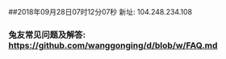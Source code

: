 ##2018年09月28日07时12分07秒 新址: 104.248.234.108
### 兔友常见问题及解答: https://github.com/wanggonging/d/blob/w/FAQ.md
